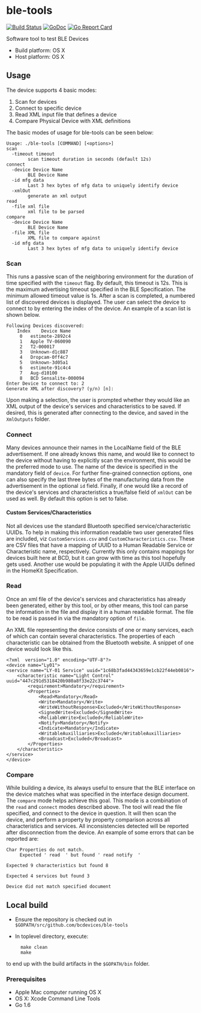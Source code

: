 # ble-tools

[![Build Status](https://drone.io/github.com/bcdevices/ble-tools/status.png)](https://drone.io/github.com/bcdevices/ble-tools/latest)
[![GoDoc](https://godoc.org/github.com/bcdevices/ble-tools?status.svg)](https://godoc.org/github.com/bcdevices/ble-tools)
[![Go Report Card](https://goreportcard.com/badge/github.com/bcdevices/ble-tools)](https://goreportcard.com/report/github.com/bcdevices/ble-tools)


Software tool to test BLE Devices

- Build platform: OS X
- Host platform: OS X


## Usage
The device supports 4 basic modes:

1. Scan for devices
1. Connect to specific device
1. Read XML input file that defines a device
1. Compare Physical Device with XML definitions

The basic modes of usage for ble-tools can be seen below:

    Usage: ./ble-tools [COMMAND] [<options>]
    scan
      -timeout timeout
        	scan timeout duration in seconds (default 12s)
    connect
      -device Device Name
        	BLE Device Name
      -id mfg data
        	Last 3 hex bytes of mfg data to uniquely identify device
      -xmlOut
        	generate an xml output
    read
      -file xml file
        	xml file to be parsed
    compare
      -device Device Name
        	BLE Device Name
      -file XML file
        	XML file to compare against
      -id mfg data
        	Last 3 hex bytes of mfg data to uniquely identify device

### Scan
This runs a passive scan of the neighboring environment for the duration of time specified
with the `timeout` flag. By default, this timeout is 12s. This is the maximum advertising 
timeout specified in the BLE Specification. The minimum allowed timeout value is 1s. 
After a scan is completed, a numbered list of discovered devices is displayed. The user can select
the device to connect to by entering the index of the device. 
An example of a scan list is shown below. 

    Following Devices discovered:
        Index    Device Name
         0   estimote-2892c4
         1   Apple TV-060090
         2   T2-000017
         3   Unknown-d1c887
         4   Dropcam-0ff4c7
         5   Unknown-3d05a1
         6   estimote-91c4c4
         7   Aug-d10100
         8   BCD Sensalite-000094
    Enter Device to connect to: 2
    Generate XML after discovery? (y/n) [n]:

Upon making a selection, the user is prompted whether they would like an XML output of the
device's services and characteristics to be saved. If desired, this is generated after connecting
to the device, and saved in the `XmlOutputs` folder. 

### Connect
Many devices announce their names in the LocalName field of the BLE advertisement. If one already
knows this name, and would like to connect to the device without having to explicitly scan the 
environment, this would be the preferred mode to use. The name of the device is specified in the 
mandatory field of `device`. For further fine-grained connection options, one can also specify the
last three bytes of the manufacturing data from the advertisement in the optional `id` field. 
Finally, if one would like a record of the device's services and characteristics
a true/false field of `xmlOut` can be used as well. By default this option is set to false. 

#### Custom Services/Characteristics
Not all devices use the standard Bluetooth specified service/characteristic UUIDs. To help in making
this information readable two user generated files are included, viz `CustomServices.csv`
and `CustomCharacteristics.csv`. 
These are CSV files that have a mapping of UUID to a Human Readable Service or Characteristic name,
respectively. Currently this only contains mappings for devices built here at BCD, but it can grow
with time as this tool hopefully gets used. Another use would be populating it with the Apple UUIDs 
defined in the HomeKit Specification. 

### Read
Once an xml file of the device's services and characteristics  has already been generated, either by 
this tool, or by other means, this tool can parse the information in the file and display it in a human 
readable format. The file to be read is passed in via the mandatory option of `file`. 

An XML file representing the device consists of one or many services, each of which can contain several
characteristics. The properties of each characteristic can be obtained from the Bluetooth website. 
A snippet of one device would look like this. 

    <?xml  version="1.0" encoding="UTF-8"?>
    <device name="Ly01">
    <service name="LY-01 Service" uuid="1c68b3fad44343659e1cb22f44eb0816">
        <characteristic name="Light Control" uuid="447c291d5318420b980a8f33e22c3744">
            <requirement>Mandatory</requirement>
            <Properties>
                <Read>Mandatory</Read>
                <Write>Mandatory</Write>
                <WriteWithoutResponse>Excluded</WriteWithoutResponse>
                <SignedWrite>Excluded</SignedWrite>
                <ReliableWrite>Excluded</ReliableWrite>
                <Notify>Mandatory</Notify>
                <Indicate>Mandatory</Indicate>
                <WritableAuxilliaries>Excluded</WritableAuxilliaries>
                <Broadcast>Excluded</Broadcast>
            </Properties>
        </characteristic>
    </service> 
    </device>

### Compare
While building a device, its always useful to ensure that the BLE interface on the device
matches what was specified in the interface design document. The `compare` mode helps achieve this goal. 
This mode is a combination of the `read` and `connect` modes described above. The tool will read the file
specified, and connect to the device in question. It will then scan the device, and perform  a property by
property comparison across all characteristics and services. All inconsistencies detected will be reported 
after disconnection from the device. 
An example of some errors that can be reported are:
   
    Char Properties do not match. 
         Expected ' read  ' but found ' read notify  '
    
    Expected 9 characteristics but found 8
    
    Expected 4 services but found 3
    
    Device did not match specified document

## Local build

- Ensure the repository is checked out in `$GOPATH/src/github.com/bcdevices/ble-tools`
- In toplevel directory, execute:

        make clean
        make

to end up with the build artifacts in the `$GOPATH/bin` folder.

### Prerequisites

- Apple Mac computer running OS X
- OS X: Xcode Command Line Tools
- Go 1.6
